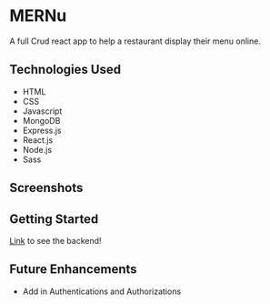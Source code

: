 # MERNu

A full Crud react app to help a restaurant display their menu online.

## Technologies Used

- HTML
- CSS
- Javascript
- MongoDB
- Express.js
- React.js
- Node.js
- Sass

## Screenshots


## Getting Started

[Link](https://project-backend-3.herokuapp.com/meals) to see the backend!

## Future Enhancements
- Add in Authentications and Authorizations

